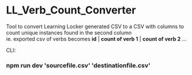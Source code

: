 # LL_Verb_Count_Converter

Tool to convert Learning Locker generated CSV to a CSV with columns to count unique instances found in the second column\
ie. exported csv of verbs becomes **id** | **count of verb 1** | **count of verb 2** ...


CLI: 
### npm run dev 'sourcefile.csv' 'destinationfile.csv'
